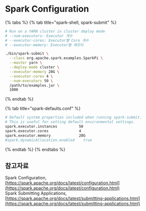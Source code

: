 # Spark Configuration


{% tabs %}
{% tab title="spark-shell, spark-submit" %}
```bash
# Run on a YARN cluster in cluster deploy mode
# --num-executors: Executor 개수
# --executor-cores: Executor별 Core 개수
# --executor-memory: Executor별 메모리

./bin/spark-submit \
  --class org.apache.spark.examples.SparkPi \
  --master yarn \
  --deploy-mode cluster \
  --executor-memory 20G \
  --executor-cores 4 \
  --num-executors 50 \
  /path/to/examples.jar \
  1000
```
{% endtab %}

{% tab title="spark-defaults.conf" %}
```bash
# Default system properties included when running spark-submit.
# This is useful for setting default environmental settings.
spark.executor.instances          50
spark.executor.cores              4
spark.executor.memory             20G
#spark.dynamicAllocation.enabled    true
```
{% endtab %}
{% endtabs %}

## 참고자료

Spark Configuration, [https://spark.apache.org/docs/latest/configuration.html](https://spark.apache.org/docs/latest/configuration.html) \
Spark Submitting Applications, [https://spark.apache.org/docs/latest/submitting-applications.html](https://spark.apache.org/docs/latest/submitting-applications.html)
